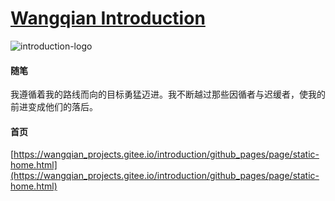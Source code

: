 # [Wangqian Introduction](https://wangqian_projects.gitee.io/introduction/github_pages/page/static-home.html)
![introduction-logo](https://wangqian_projects.gitee.io/introduction/base/imgs/introduction-logo.svg)
#### 随笔
我遵循着我的路线而向的目标勇猛迈进。我不断越过那些因循者与迟缓者，使我的前进变成他们的落后。

#### 首页
[https://wangqian_projects.gitee.io/introduction/github_pages/page/static-home.html](https://wangqian_projects.gitee.io/introduction/github_pages/page/static-home.html)

  
